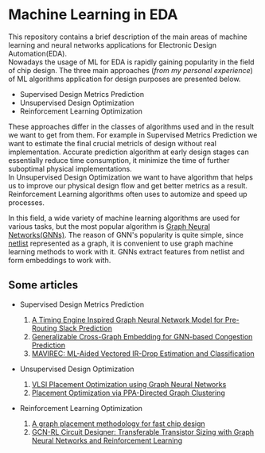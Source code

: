 # Machine Learning in EDA  
This repository contains a brief description of the main areas of machine learning and neural networks applications for Electronic Design Automation(EDA).  
Nowadays the usage of ML for EDA is rapidly gaining popularity in the field of chip design. The three main approaches (*from my personal experience*) of 
ML algorithms application for design purposes are presented below.

  * Supervised Design Metrics Prediction
  * Unsupervised Design Optimization
  * Reinforcement Learning Optimization 

These approaches differ in the classes of algorithms used and in the result we want to get from them.
For example in Supervised Metrics Prediction we want to estimate the final crucial metricls of design without real implementation.
Accurate prediction algorithm at early design stages can essentially reduce time consumption, it minimize the time of 
further suboptimal physical implementations.  
In Unsupervised Design Optimization we want to have algorithm that helps us to improve our 
physical design flow and get better metrics as a result. Reinforcement Learning algorithms often uses to automize and speed up processes. 

In this field, a wide variety of machine learning algorithms are used for various tasks, but the most popular algorithm 
is [Graph Neural Networks(GNNs)](https://distill.pub/2021/gnn-intro/). The reason of GNN's popularity is quite simple, since [netlist](https://en.wikipedia.org/wiki/Netlist) 
represented as a graph, it is convenient to use graph machine learning methods to work with it. GNNs extract features from netlist and form embeddings to work with. 

## Some articles 

  * Supervised Design Metrics Prediction
    1. [A Timing Engine Inspired Graph Neural Network Model for Pre-Routing Slack Prediction](https://dl.acm.org/doi/abs/10.1145/3489517.3530597)
    2. [Generalizable Cross-Graph Embedding for GNN-based Congestion Prediction](https://ieeexplore.ieee.org/abstract/document/9643446)
    3. [MAVIREC: ML-Aided Vectored IR-Drop Estimation and Classification](https://ieeexplore.ieee.org/abstract/document/9473914)
     
  * Unsupervised Design Optimization
    1. [VLSI Placement Optimization using Graph Neural Networks](https://mlforsystems.org/assets/papers/neurips2020/vlsi_placement_lu_2020.pdf)
    2. [Placement Optimization via PPA-Directed Graph Clustering](https://dl.acm.org/doi/abs/10.1145/3551901.3556482)
     
  * Reinforcement Learning Optimization
    1. [A graph placement methodology for fast chip design](https://www.nature.com/articles/s41586-021-03544-w)
    2. [GCN-RL Circuit Designer: Transferable Transistor Sizing with Graph Neural Networks and Reinforcement Learning](https://ieeexplore.ieee.org/abstract/document/9218757 )
